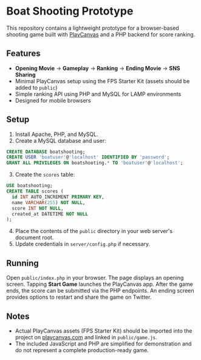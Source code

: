 # Boat Shooting Prototype

This repository contains a lightweight prototype for a browser-based shooting game built with [PlayCanvas](https://playcanvas.com/) and a PHP backend for score ranking.

## Features

- **Opening Movie** -> **Gameplay** -> **Ranking** -> **Ending Movie** -> **SNS Sharing**
- Minimal PlayCanvas setup using the FPS Starter Kit (assets should be added to `public`)
- Simple ranking API using PHP and MySQL for LAMP environments
- Designed for mobile browsers

## Setup

1. Install Apache, PHP, and MySQL.
2. Create a MySQL database and user:

```sql
CREATE DATABASE boatshooting;
CREATE USER 'boatuser'@'localhost' IDENTIFIED BY 'password';
GRANT ALL PRIVILEGES ON boatshooting.* TO 'boatuser'@'localhost';
```

3. Create the `scores` table:

```sql
USE boatshooting;
CREATE TABLE scores (
  id INT AUTO_INCREMENT PRIMARY KEY,
  name VARCHAR(255) NOT NULL,
  score INT NOT NULL,
  created_at DATETIME NOT NULL
);
```

4. Place the contents of the `public` directory in your web server's document root.
5. Update credentials in `server/config.php` if necessary.

## Running

Open `public/index.php` in your browser. The page displays an opening screen. Tapping **Start Game** launches the PlayCanvas app. After the game ends, the score can be submitted via the PHP endpoints. An ending screen provides options to restart and share the game on Twitter.

## Notes

- Actual PlayCanvas assets (FPS Starter Kit) should be imported into the project on [playcanvas.com](https://playcanvas.com/) and linked in `public/game.js`.
- The included JavaScript and PHP are simplified for demonstration and do not represent a complete production-ready game.
